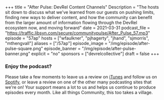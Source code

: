 +++
 title = "After Pulse: DevRel Content Channels"
 Description = "The hosts sit down to discuss what we've learned from our guests on pushing limits, finding new ways to deliver content, and how the community can benefit from the larger amount of information flowing through the DevRel ecosystem now, and moving forward"
 date = 2021-03-31
 podcast_file = "https://traffic.libsyn.com/secure/communitypulse/After_Pulse_57.mp3"
 episode = "57ap"
hosts = ["wfaulkner", "pjhagerty", "jhand", "sjmorris", "mthengvall"]
 aliases = ["/57ap"]
 episode_image = "/img/episode/after-pulse-square.png"
 episode_banner = "/img/episode/after-pulse-banner.png"
 explicit = "no"
 sponsors = ["devrelcollective"]
 draft = false
+++
 ### Enjoy the podcast?
 Please take a few moments to leave us a review on [iTunes](https://itunes.apple.com/us/podcast/community-pulse/id1218368182?mt=2) and follow us on [Spotify](https://open.spotify.com/show/3I7g5WfMSgpWu38zZMjet?si=565TMb81SaWwrJYbAIeOxQ), or leave a review on one of the other many podcasting sites that we're on! Your support means a lot to us and helps us continue to produce episodes every month. Like all things Community, this too takes a village.
